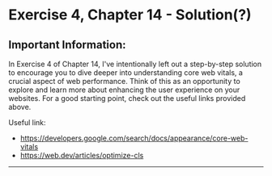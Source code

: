 # Exercise 4, Chapter 14 - Solution(?)

## Important Information:

In Exercise 4 of Chapter 14, I've intentionally left out a step-by-step solution to encourage you to dive deeper into understanding core web vitals, a crucial aspect of web performance. Think of this as an opportunity to explore and learn more about enhancing the user experience on your websites. For a good starting point, check out the useful links provided above.

Useful link:
* https://developers.google.com/search/docs/appearance/core-web-vitals
* https://web.dev/articles/optimize-cls

---


